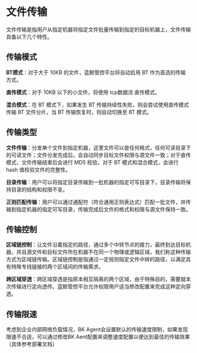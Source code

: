 # 文件传输

文件传输是指用户从指定机器将指定文件批量传输到指定的目标机器上，文件传输具备以下几个特性。

## 传输模式

**BT模式**：对于大于 10KB 的文件，蓝鲸管控平台将自动启用 BT 作为首选的传输方式。

**直传模式**：对于 10KB 以下的小文件，将使用 tcp数据流 直传模式。

**混合模式**：在 BT 模式下，如果发生 BT 传输持续性失败，则会尝试使用直传模式传输 BT 文件分片，当 BT 传输恢复时，则自动切换至 BT 模式。

## 传输类型

**文件传输**：分发单个文件到指定机器，这里文件可以是任何格式，任何可读目录下的可读文件；文件分发完成后，会自动同步目标文件权限与源文件一致；对于直传模式，文件传输结束后会进行 MD5 校验，对于
BT 模式和混合模式，会进行 hash 值校验文件的完整性。

**目录传输**：用户可以将指定目录传输到一批机器的指定可写目录下，目录传输将保持目录的结构和权限不变。

**正则匹配传输**：用户可以通过通配符（符合通用正则表达式）匹配一批文件，并传输到指定机器的指定可写目录，传输完成后文件的格式和权限与源文件保持一致。

## 传输控制

**区域链控制**：让文件沿着指定的路径，通过多个中转节点的接力，最终到达目标机器，并且源文件和目标文件所在机器不在同一个物理或逻辑区域，我们称这种传输方式为区域链传输。区域链控制是指通过一定规则指定文件中转的路径，以满足具有特殊专线链接的两个区域间的传输需求。

**跨区域穿透**：跨区域穿透是指原本相互隔离的两个区域，由于特殊目的，需要就本次传输进行定向透传。蓝鲸管控平台允许权限用户适当修改配置来完成这种定向穿透。

## 传输限速

考虑到企业内部网络负载情况，BK Agent会设置默认的传输速度限制，如果发现限速不合适，可以通过修改BK Aent配置来调整速度配置以便达到最佳的传输效果（具体参考部署文档）
